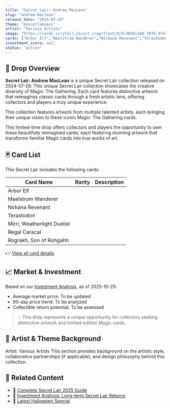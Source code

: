 ```yaml
---
title: "Secret Lair: Andrew MacLean"
slug: "andrew-maclean"
release_date: "2024-07-29"
theme: "miscellaneous"
artist: "Various Artists"
image: "https://cards.scryfall.io/art_crop/front/d/8/d81bce60-78f6-4f42-9fcd-383f66f85de5.jpg?1722024433"
cards: ["Arbor Elf","Maelstrom Wanderer","Nirkana Revenant","Terastodon","Mirri, Weatherlight Duelist","Regal Caracal","Rograkh, Son of Rohgahh"]
investment_score: null
status: "active"
---
```


## 💠 Drop Overview
**Secret Lair: Andrew MacLean** is a unique Secret Lair collection released on 2024-07-29. This unique Secret Lair collection showcases the creative diversity of Magic: The Gathering. Each card features distinctive artwork that reimagines classic cards through a fresh artistic lens, offering collectors and players a truly unique experience.

This collection features artwork from multiple talented artists, each bringing their unique vision to these iconic Magic: The Gathering cards.

This limited-time drop offers collectors and players the opportunity to own these beautifully reimagined cards, each featuring stunning artwork that transforms familiar Magic cards into true works of art.

## 🃏 Card List
This Secret Lair includes the following cards:

| Card Name | Rarity | Description |
|-----------|---------|-------------|
| Arbor Elf |  |  |
| Maelstrom Wanderer |  |  |
| Nirkana Revenant |  |  |
| Terastodon |  |  |
| Mirri, Weatherlight Duelist |  |  |
| Regal Caracal |  |  |
| Rograkh, Son of Rohgahh |  |  |

👉 [View all card details](/cards?drop=andrew-maclean)

## 📈 Market & Investment
Based on our [Investment Analysis](/investment/andrew-maclean), as of 2025-10-25:
- Average market price: To be updated
- 90-day price trend: To be analyzed
- Collectible return potential: To be assessed

> 💡 This drop represents a unique opportunity for collectors seeking distinctive artwork and limited-edition Magic cards.

## 🎨 Artist & Theme Background
Artist: Various Artists
This section provides background on the artistic style, collaborative partnerships (if applicable), and design philosophy behind this collection.

## 🔗 Related Content
- 📰 [Complete Secret Lair 2025 Guide](/news/secret-lair-2025-complete-guide)
- 💼 [Investment Analysis: Long-term Secret Lair Returns](/investment)
- 🎃 [Latest Halloween Special](/drops/secret-scare-superdrop-2025)